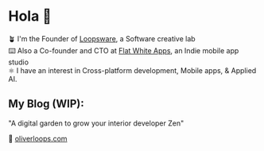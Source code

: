 # Hola 👋

🪴 I'm the Founder of [Loopsware](https://loopsware.com), a Software creative lab <br />
⌨️ Also a Co-founder and CTO at [Flat White Apps](https://flatwhiteapps.com), an Indie mobile app studio <br />
⚛ I have an interest in Cross-platform development, Mobile apps, & Applied AI.

<!--
 ## My current tools ⚒️

- :atom_symbol: React Native
- :purple_heart: Kotlin 
- :rocket: Jetpack Compose
- :turtle: Node.js
-->

## My Blog (WIP):

"A digital garden to grow your interior developer Zen" 

🌱 [oliverloops.com](https://oliverloops.com) 

<!--
### GitHub Status :rage2:
[![Top Langs](https://github-readme-stats.vercel.app/api/top-langs/?username=oliverloops&hide=astro,html,css,julia,scss,mdx,cmake,starlark,c,makefile,shell,emacs%20lisp,ruby,roff,prolog,vim%2B%2B,hcl,batchfile,gsl,meson,coffeescript,dart,glsl,jupyter%20notebook&layout=compact&langs_count=8)](https://github.com/anuraghazra/github-readme-stats)
-->

<!--
### My favorite tech stack :heart:

|              TypeScript            |          React           |       Million.js      |             Expo            |           Next.js         |         TailwindCSS             | 
|:--------------------------:|:--------------------------:|:--------------------------:|:--------------------------:|:--------------------------:|:--------------------------:|
| <img src="https://upload.wikimedia.org/wikipedia/commons/thumb/4/4c/Typescript_logo_2020.svg/1024px-Typescript_logo_2020.svg.png" width="90px"> | <img src="https://upload.wikimedia.org/wikipedia/commons/thumb/a/a7/React-icon.svg/120px-React-icon.svg.png?20220125121207" width="100px"> | <img src="https://million.dev/favicon.svg" width="100px" > | <img src="https://static.expo.dev/static/brand/square-512x512.png" width="90px"> | <img src="https://upload.wikimedia.org/wikipedia/commons/thumb/8/8e/Nextjs-logo.svg/394px-Nextjs-logo.svg.png?20230404233503" width="100px"> | <img src="https://upload.wikimedia.org/wikipedia/commons/thumb/d/d5/Tailwind_CSS_Logo.svg/512px-Tailwind_CSS_Logo.svg.png?20230715030042" width="100px"> |
| JavaScript improved, flavored with syntax for types 💪 | The JavaScript library for building user interfaces | My favorite performant React's Virtual DOM replacement 🦁 | Go Beyond React Native, smoother and effortless 🚀  | A powerful framework to build modern React websites ⚛️ | My favorite CSS framework, save time and effort 🎨 |
-->

